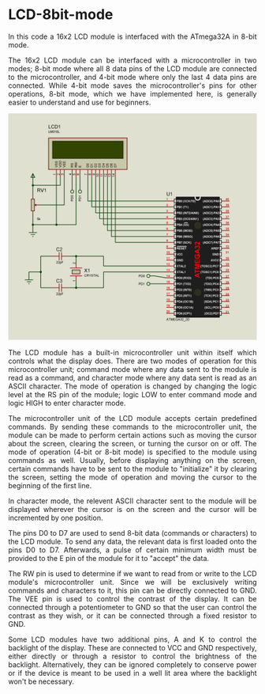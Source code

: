 # LCD-8bit-mode
<p align="justify">In this code a 16x2 LCD module is interfaced with the ATmega32A in 8-bit mode.</p>

<p align="justify">The 16x2 LCD module can be interfaced with a microcontroller in two modes; 8-bit mode where all 8 data pins of the LCD module are connected to the microcontroller, and 4-bit mode where only the last 4 data pins are connected. While 4-bit mode saves the microcontroller's pins for other operations, 8-bit mode, which we have implemented here, is generally easier to understand and use for beginners.</p>

![Circuit diagram](https://github.com/asitha-navaratne/LCD-8bit-mode/blob/master/LCD_8bit_mode.jpg?raw=true)

<p align="justify">The LCD module has a built-in microcontroller unit within itself which controls what the display does. There are two modes of operation for this microcontroller unit; command mode where any data sent to the module is read as a command, and character mode where any data sent is read as an ASCII character. The mode of operation is changed by changing the logic level at the RS pin of the module; logic LOW to enter command mode and logic HIGH to enter character mode.</p>

<p align="justify">The microcontroller unit of the LCD module accepts certain predefined commands. By sending these commands to the microcontroller unit, the module can be made to perform certain actions such as moving the cursor about the screen, clearing the screen, or turning the cursor on or off. The mode of operation (4-bit or 8-bit mode) is specified to the module using commands as well. Usually, before displaying anything on the screen, certain commands have to be sent to the module to "initialize" it by clearing the screen, setting the mode of operation and moving the cursor to the beginning of the first line.</p>

<p align="justify">In character mode, the relevent ASCII character sent to the module will be displayed wherever the cursor is on the screen and the cursor will be incremented by one position.</p>

<p align="justify">The pins D0 to D7 are used to send 8-bit data (commands or characters) to the LCD module. To send any data, the relevant data is first loaded onto the pins D0 to D7. Afterwards, a pulse of certain minimum width must be provided to the E pin of the module for it to "accept" the data.</p>

<p align="justify">The RW pin is used to determine if we want to read from or write to the LCD module's microcontroller unit. Since we will be exclusively writing commands and characters to it, this pin can be directly connected to GND. The VEE pin is used to control the contrast of the display. It can be connected through a potentiometer to GND so that the user can control the contrast as they wish, or it can be connected through a fixed resistor to GND.</p>

<p align="justify">Some LCD modules have two additional pins, A and K to control the backlight of the display. These are connected to VCC and GND respectively, either directly or through a resistor to control the brightness of the backlight. Alternatively, they can be ignored completely to conserve power or if the device is meant to be used in a well lit area where the backlight won't be necessary.</p>
